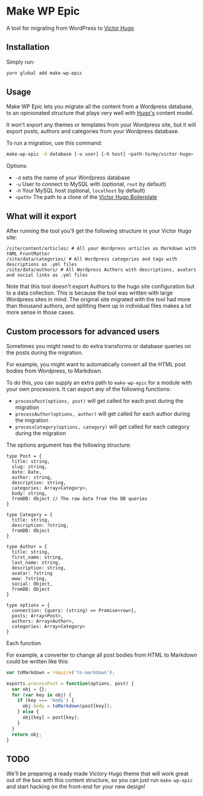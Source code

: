 # Make WP Epic

A tool for migrating from WordPress to [Victor Hugo](https://github.com/netlify/victor-hugo)

## Installation

Simply run:

```bash
yarn global add make-wp-epic
```

## Usage

Make WP Epic lets you migrate all the content from a Wordpress database, to an opinionated
structure that plays very well with [Hugo's](gohugo.io) content model.

It won't export any themes or templates from your Wordpress site, but it will export posts,
authors and categories from your Wordpress database.

To run a migration, use this command:

```bash
make-wp-epic -d database [-u user] [-h host] <path-to/my/victor-hugo>
```

Options:

* `-d` sets the name of your Wordpress database
* `-u` User to connect to MySQL with (optional, `root` by default)
* `-h` Your MySQL host (optional, `localhost` by default)
* `<path>` The path to a clone of the [Victor Hugo Boilerplate](github.com/netlify/victor-hugo)

## What will it export

After running the tool you'll get the following structure in your Victor Hugo site:

```
/site/content/articles/ # All your Wordpress articles as Markdown with YAML FrontMatter
/site/data/categories/ # All Wordpress categories and tags with descriptions as .yml files
/site/data/authors/ # All Wordpress Authors with descriptions, avatars and social links as .yml files
```

Note that this tool doesn't export Authors to the hugo site configuration but to a data collection. This
is because the tool was written with large Wordpress sites in mind. The original site migrated with the
tool had more than thousand authors, and splitting them up in individual files makes a lot more sense in
those cases.

## Custom processors for advanced users

Sometimes you might need to do extra transforms or database queries on the posts during the migration.

For example, you might want to automatically convert all the HTML post bodies from Wordpress, to Markdown.

To do this, you can supply an extra path to `make-wp-epic` for a module with your own processors. It can export any of the following functions:

* `processPost(options, post)` will get called for each post during the migration
* `processAuthor(options, author)` will get called for each author during the migration
* `processCategory(options, category)` will get called for each category during the migration

The options argument has the following structure:

```
type Post = {
  title: string,
  slug: string,
  date: Date,
  author: string,
  description: string,
  categories: Array<Category>,
  body: string,
  fromDB: Object // The raw data from the DB queries
}

type Category = {
  title: string,
  description: ?string,
  fromDB: Object
}

type Author = {
  title: string,
  first_name: string,
  last_name: string,
  description: string,
  avatar: ?string
  www: ?string,
  social: Object,
  fromDB: Object
}

type options = {
  connection: {query: (string) => Promise<row>},
  posts: Array<Post>,
  authors: Array<Author>,
  categories: Array<Category>
}
```

Each function

For example, a converter to change all post bodies from HTML to Markdown could be written like this:

```js
var toMarkdown = require('to-markdown');

exports.processPost = function(options, post) {
  var obj = {};
  for (var key in obj) {
    if (key === 'body') {
      obj.body = toMarkdown(post[key]);
    } else {
      obj[key] = post[key];
    }
  }
  return obj;
}
```

## TODO

We'll be preparing a ready made Victory Hugo theme that will work great out of the box with this content
structure, so you can just run `make-wp-epic` and start hacking on the front-end for your new design!
